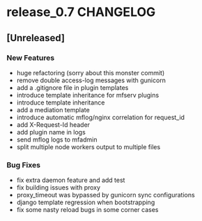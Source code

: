# release_0.7 CHANGELOG


## [Unreleased]

### New Features
- huge refactoring (sorry about this monster commit)
- remove double access-log messages with gunicorn
- add a .gitignore file in plugin templates
- introduce template inheritance for mfserv plugins
- introduce template inheritance
- add a mediation template
- introduce automatic mflog/nginx correlation for request_id
- add X-Request-Id header
- add plugin name in logs
- send mflog logs to mfadmin
- split multiple node workers output to multiple files


### Bug Fixes
- fix extra daemon feature and add test
- fix building issues with proxy
- proxy_timeout was bypassed by gunicorn sync configurations
- django template regression when bootstrapping
- fix some nasty reload bugs in some corner cases





